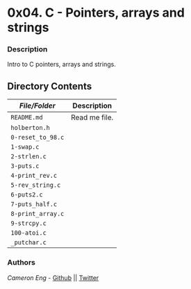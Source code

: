# 0x04. C - Pointers, arrays and strings
### Description
Intro to C pointers, arrays and strings.

## Directory Contents

|   ***File/Folder***    |  **Description**                       |
|---------------|---------------------------------------|
| `README.md` |  Read me file. |
| `holberton.h` |  |
| `0-reset_to_98.c` |  |
| `1-swap.c` |  |
| `2-strlen.c` |  |
| `3-puts.c` |  |
| `4-print_rev.c` |  |
| `5-rev_string.c` |  |
| `6-puts2.c` |  |
| `7-puts_half.c` |  |
| `8-print_array.c` |  |
| `9-strcpy.c` |  |
| `100-atoi.c` |  |
| `_putchar.c` |  |

### Authors
*Cameron Eng* - [Github](https://github.com/c_eng/) || [Twitter](https://twitter.com/c33Eng)

